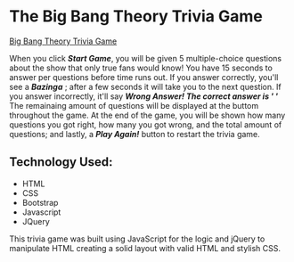# The Big Bang Theory Trivia Game

[Big Bang Theory Trivia Game](https://kristi-kacaj.github.io/TriviaGame/)

When you click **_Start Game_**, you will be given 5 multiple-choice questions about the show that only true fans would know! You have 15 seconds to answer per questions before time runs out. If you answer correctly, you'll see a **_Bazinga_** ; after a few seconds it will take you to the next question. If you answer incorrectly, it'll say **_Wrong Answer! The correct answer is ' '_** The remainaing amount of questions will be displayed at the buttom throughout the game. At the end of the game, you will be shown how many questions you got right, how many you got wrong, and the total amount of questions; and lastly, a **_Play Again!_** button to restart the trivia game.


## Technology Used:

- HTML
- CSS
- Bootstrap
- Javascript
- JQuery

This trivia game was built using JavaScript for the logic and jQuery to manipulate HTML creating a solid layout with valid HTML and stylish CSS.
